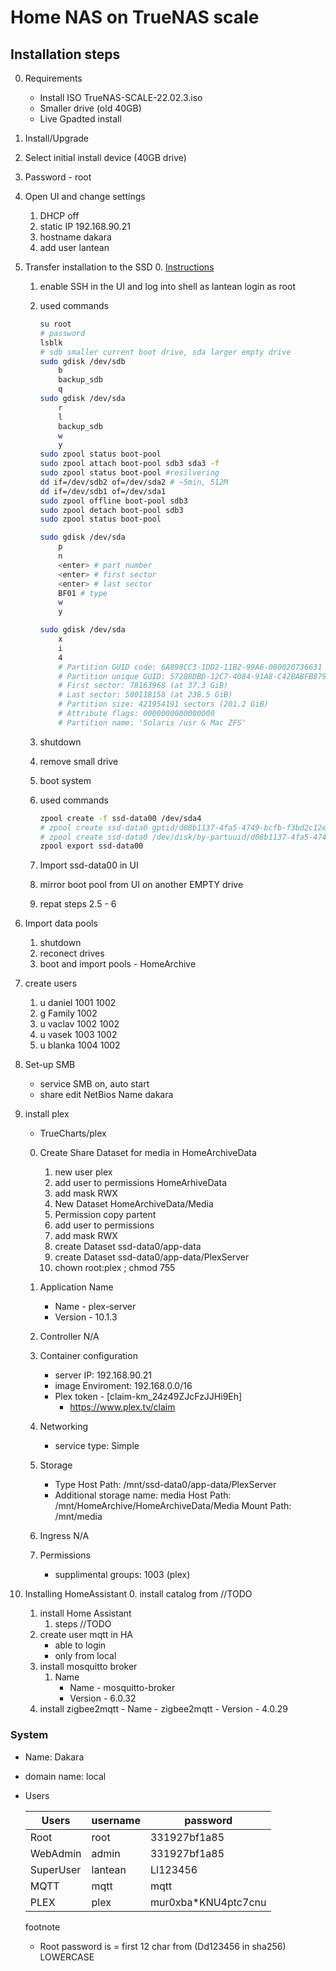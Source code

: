 # Home NAS on TrueNAS scale

## Installation steps

0. Requirements
    - Install ISO TrueNAS-SCALE-22.02.3.iso
    - Smaller drive (old 40GB)
    - Live Gpadted install

1. Install/Upgrade

2. Select initial install device (40GB drive)

3. Password - root

4. Open UI and change settings
    1. DHCP off
    2. static IP 192.168.90.21
    3. hostname dakara
    4. add user lantean

5. Transfer installation to the SSD
    0. [Instructions](https://www.truenas.com/community/threads/truenas-scale-installation-on-partitioned-drive.93533/)
    1. enable SSH in the UI and log into shell as lantean login as root
    2. used commands

        ```BASH
        su root
        # password
        lsblk
        # sdb smaller current boot drive, sda larger empty drive
        sudo gdisk /dev/sdb
            b
            backup_sdb
            q
        sudo gdisk /dev/sda
            r
            l
            backup_sdb
            w
            y
        sudo zpool status boot-pool
        sudo zpool attach boot-pool sdb3 sda3 -f
        sudo zpool status boot-pool #resilvering
        dd if=/dev/sdb2 of=/dev/sda2 # ~5min, 512M
        dd if=/dev/sdb1 of=/dev/sda1
        sudo zpool offline boot-pool sdb3
        sudo zpool detach boot-pool sdb3
        sudo zpool status boot-pool

        sudo gdisk /dev/sda
            p
            n
            <enter> # part number
            <enter> # first sector
            <enter> # last sector
            BF01 # type
            w
            y
        
        sudo gdisk /dev/sda
            x
            i
            4
            # Partition GUID code: 6A898CC3-1DD2-11B2-99A6-080020736631 (Solaris /usr & Mac ZFS)
            # Partition unique GUID: 57208DBD-12C7-4084-91A8-C42BABFB8790
            # First sector: 78163968 (at 37.3 GiB)
            # Last sector: 500118158 (at 238.5 GiB)
            # Partition size: 421954191 sectors (201.2 GiB)
            # Attribute flags: 0000000000000000
            # Partition name: 'Solaris /usr & Mac ZFS'

        ```

    3. shutdown
    4. remove small drive
    5. boot system
    6. used commands

        ```BASH
        zpool create -f ssd-data00 /dev/sda4
        # zpool create ssd-data0 gptid/d08b1137-4fa5-4749-bcfb-f3bd2c12eafc
        # zpool create ssd-data0 /dev/disk/by-partuuid/d08b1137-4fa5-4749-bcfb-f3bd2c12eafc
        zpool export ssd-data00
        ```

    7. Import ssd-data00 in UI
    8. mirror boot pool from UI on another EMPTY drive
    9. repat steps 2.5 - 6

6. Import data pools
    1. shutdown
    2. reconect drives
    3. boot and import pools - HomeArchive

7. create users
    1. u daniel 1001 1002
    2. g Family 1002
    3. u vaclav 1002 1002
    4. u vasek  1003 1002
    5. u blanka 1004 1002

8. Set-up SMB
    - service SMB on, auto start
    - share edit NetBios Name dakara

9. install plex
    - TrueCharts/plex
    0. Create Share Dataset for media in HomeArchiveData
        1. new user plex
        2. add user to permissions HomeArhiveData
        3. add mask RWX
        4. New Dataset HomeArchiveData/Media
        5. Permission copy partent
        6. add user to permissions
        7. add mask RWX
        8. create Dataset ssd-data0/app-data
        9. create Dataset ssd-data0/app-data/PlexServer
        10. chown root:plex ; chmod 755

    1. Application Name
        - Name - plex-server
        - Version - 10.1.3
    2. Controller
        N/A
    3. Container configuration
        - server IP: 192.168.90.21
        - image Enviroment: 192.168.0.0/16
        - Plex token - [claim-km_24z49ZJcFzJJHi9Eh]
            - <https://www.plex.tv/claim>
    
    4. Networking
        - service type: Simple
    5. Storage
        - Type
            Host Path: /mnt/ssd-data0/app-data/PlexServer
        - Additional storage
            name: media
            Host Path: /mnt/HomeArchive/HomeArchiveData/Media
            Mount Path: /mnt/media
    6. Ingress
        N/A
    7. Permissions
        - supplimental groups: 1003 (plex)

    <!-- 2. Plex Configuration
        - Plex token - [claim-TykdmNPubpMYic3_jxSw]
        - <https://www.plex.tv/claim>

    3. Networking
        - Configure Host Network - No
        - port - 32400

    4. Storage
        - Create new dataset
            - ssd-data0/PlexServer
        - Transcode Volume
            - /mnt/ssd-data0/PlexServer
        - Data Volume
            - /mnt/ssd-data0/PlexServer
        - Config Volume
            - /mnt/ssd-data0/PlexServer
        - exstra Volume
            Pod path
            - /mnt/Media
            Host Path
            - /mnt/HomeArchive/HomeArchiveData/Media

    5. Step
        - Kill existing pods

    6. Step
        - Allocate nvidia gpu -->

10. Installing HomeAssistant
    0. install catalog from //TODO
    1. install Home Assistant
        1. steps //TODO
    2. create user mqtt in HA
        - able to login
        - only from local
    3. install mosquitto broker
        1. Name
            - Name - mosquitto-broker
            - Version - 6.0.32
    4. install zigbee2mqtt
            - Name - zigbee2mqtt
            - Version - 4.0.29

### System

- Name: Dakara

- domain name: local

- Users

    | Users     | username  | password              |
    | -----     | --------  | --------              |
    | Root      | root      | 331927bf1a85          |
    | WebAdmin  | admin     | 331927bf1a85          |
    | SuperUser | lantean   | Ll123456              |
    | MQTT      | mqtt      | mqtt                  |
    | PLEX      | plex      | mur0xba*KNU4ptc7cnu   |

    footnote  
  - Root password is = first 12 char from (Dd123456 in sha256) LOWERCASE
